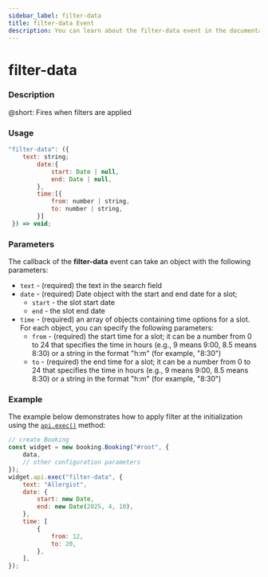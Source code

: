 ```yaml
---
sidebar_label: filter-data
title: filter-data Event
description: You can learn about the filter-data event in the documentation of the DHTMLX JavaScript Booking library. Browse developer guides and API reference, try out code examples and live demos, and download a free 30-day evaluation version of DHTMLX Booking.
---
```


# filter-data

### Description

@short: Fires when filters are applied

### Usage

~~~jsx {}
"filter-data": ({
    text: string;
		date:{ 
			start: Date | null,
			end: Date | null,
		},
		time:[{ 
			from: number | string,
			to: number | string,
		}]
 }) => void;
~~~

### Parameters

The callback of the **filter-data** event can take an object with the following parameters:

- `text` - (required) the text in the search field
- `date` - (required) Date object with the start and end date for a slot; 
  - `start` - the slot start date
  - `end` - the slot end date 
- `time` - (required) an array of objects containing time options for a slot. For each object, you can specify the following parameters:
  - `from` - (required) the start time for a slot; it can be a number from 0 to 24 that specifies the time in hours (e.g., 9 means 9:00, 8.5 means 8:30) or a string in the format "h:m" (for example, "8:30")
  - `to` - (required) the end time for a slot; it can be a number from 0 to 24 that specifies the time in hours (e.g., 9 means 9:00, 8.5 means 8:30) or a string in the format "h:m" (for example, "8:30")

### Example

The example below demonstrates how to apply filter at the initialization using the [`api.exec()`](/api/internal/booking-exec) method:

~~~jsx {6-18}
// create Booking
const widget = new booking.Booking("#root", {
	data,
	// other configuration parameters
});
widget.api.exec("filter-data", {
	text: "Allergist",
	date: {
		start: new Date,
		end: new Date(2025, 4, 10),
	},
	time: [
		{
			from: 12,
			to: 20,
		},
	],
});
~~~


